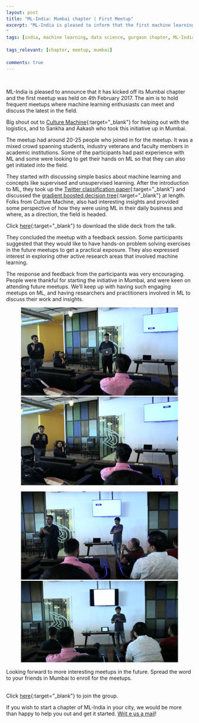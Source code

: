 ```yaml
---
layout: post
title: "ML-India: Mumbai chapter | First Meetup"
excerpt: "ML-India is pleased to inform that the first machine learning meetup in its Gurgaon chapter was held on 4th February 2017. The meetup involved an introduction to the machine learning, and discussion on the Twitter classification paper and gradient boosted decision tree.
"
tags: [india, machine learning, data science, gurgaon chapter, ML-India, meetup]

tags_relevant: [chapter, meetup, mumbai]

comments: true
---
```

<br>

ML-India is pleased to announce that it has kicked off its Mumbai chapter and the first meetup was held on 4th February 2017. The aim is to hold frequent meetups where machine learning enthusiasts can meet and discuss the latest in the field.

Big shout out to [Culture Machine](https://culturemachines.com/){:target="_blank"} for helping out with the logistics, and to Sankha and Aakash who took this initiative up in Mumbai.

The meetup had around 20-25 people who joined in for the meetup. It was a mixed crowd spanning students, industry veterans and faculty members in academic institutions. Some of the participants had past experience with ML and some were looking to get their hands on ML so that they can also get initiated into the field. 

They started with discussing simple basics about machine learning and concepts like supervised and unsupervised learning. After the introduction to ML, they took up the [Twitter classification paper](http://www.aaai.org/ocs/index.php/ICWSM/ICWSM11/paper/view/2886/3262){:target="_blank"} and discussed the [gradient boosted decision tree](https://en.wikipedia.org/wiki/Gradient_boosting){:target="_blank"} at length. Folks from Culture Machine, also had interesting insights and provided some perspective of how they were using ML in their daily business and where, as a direction, the field is headed. 

Click [here](https://github.com/ML-India/ML-India-Mumbai-Chapter/blob/master/Presentations/Mumbai-First%20meetup-Introduction%20to%20ML.pdf){:target="_blank"} to download the slide deck from the talk.

They concluded the meetup with a feedback session. Some participants suggested that they would like to have hands-on problem solving exercises in the future meetups to get a practical exposure. They also expressed interest in exploring other active research areas that involved machine learning.

The response and feedback from the participants was very encouraging. People were thankful for starting the initiative in Mumbai, and were keen on attending future meetups. We’ll keep up with having such engaging meetups on ML, and having researchers and practitioners involved in ML to discuss their work and insights. 


<figure class="half">
    <a href="/images/Screen Shot 2017-02-13 at 6.51.31 pm[2].png"><img src="/images/Screen Shot 2017-02-13 at 6.51.31 pm[2].png"></a>
    <a href="/images/Screen Shot 2017-02-13 at 6.52.09 pm[2].png"><img src="/images/Screen Shot 2017-02-13 at 6.52.09 pm[2].png"></a>
    <figcaption></figcaption>
</figure>

<figure class="half">
    <a href="/images/Screen Shot 2017-02-13 at 6.53.11 pm[2].png"><img src="/images/Screen Shot 2017-02-13 at 6.53.11 pm[2].png"></a>
    <a href="/images/Screen Shot 2017-02-13 at 6.54.31 pm[2].png"><img src="/images/Screen Shot 2017-02-13 at 6.54.31 pm[2].png"></a>
    <figcaption></figcaption>
</figure>

Looking forward to more interesting meetups in the future. Spread the word to your friends in Mumbai to enroll for the meetups.

<br>Click [here](https://www.meetup.com/Machine-Learning-India-Mumbai/){:target="_blank"} to join the group.

If you wish to start a chapter of ML-India in your city, we would be more than happy to help you out and get it started. <a href="mailto:varun@aspiringminds.com" target="_top">Writ e us a mail</a>!
